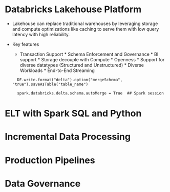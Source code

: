 # Databricks Lakehouse Platform
- Lakehouse can replace traditional warehouses by leveraging storage and compute optimizations like caching to serve them with low query latency with high reliability.
- Key features
  - Transaction Support * Schema Enforcement and Governance * BI support * Storage decouple with Compute * Openness * Support for diverse datatypes (Structured and Unstructured) * Diverse Workloads * End-to-End Streaming

  ```
    DF.write.format("delta").option("mergeSchema", "true").saveAsTable("table_name")
      
    spark.databricks.delta.schema.autoMerge = True  ## Spark session
  ```





# ELT with Spark SQL and Python




# Incremental Data Processing




# Production Pipelines




# Data Governance
